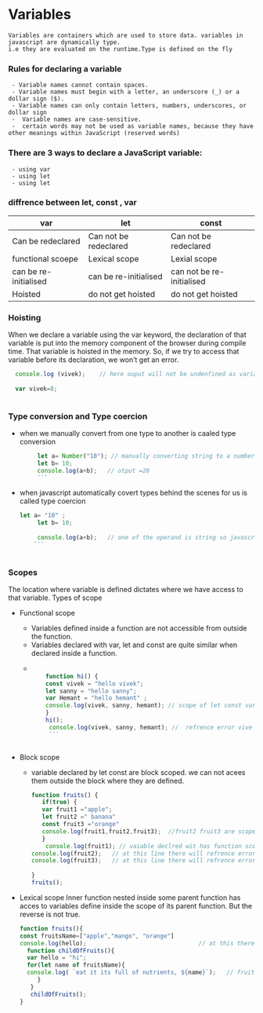 
 # Variables
    Variables are containers which are used to store data. variables in javascript are dynamically type.
    i.e they are evaluated on the runtime.Type is defined on the fly
    
  ### Rules for declaring a variable
     - Variable names cannot contain spaces.
     - Variable names must begin with a letter, an underscore (_) or a dollar sign ($).
     - Variable names can only contain letters, numbers, underscores, or dollar sign
     -  Variable names are case-sensitive.
     -  certain words may not be used as variable names, because they have other meanings within JavaScript (reserved words)
         
  ### There are 3 ways to declare a JavaScript variable:
     - using var 
     - using let 
     - using let
     
     
 ### diffrence between let, const , var         
  | var   | let | const |
| ------------- | ------------- |  ------------- | 
| Can be redeclared  | Can not  be redeclared   |  Can not be redeclared             | 
| functional scoepe  | Lexical scope  |  Lexial scope            |    
| can be re-initialised | can be re-initialised   |  can not be re-initialised        |  
 | Hoisted               |   do not get hoisted    |   do not get hoisted               |   
 
 
 
 
 ### Hoisting
 When we declare a variable using the var keyword, the declaration of that variable 
 is put into the memory component of the browser during compile time. 
 That variable is hoisted in the memory. So, if we try to access that variable before its declaration, we won’t get an error.
 
 ```javascript
   console.log (vivek);    // here ouput will not be undenfined as variable vivek gets hoisted
  
   var vivek=8;
   
   ```
   
   
   
 ### Type conversion and Type coercion
  - when we manually convert from one type to another is caaled type conversion
      ```javascript
           let a= Number("10"); // manually converting string to a number
           let b= 10;
           console.log(a+b);   // otput =20
           ```
      
  - when javascript automatically covert types behind the scenes for us is  called type coercion
      ```javascript
      let a= "10" ;    
           let b= 10;
   
           console.log(a+b);   // one of the operand is string so javascript automatically converts other operands to string   // output 1010
          ```
          
    
    
### Scopes  
The location where variable is defined dictates where we have access to that variable.
 Types of scope
- Functional scope
    - Variables defined inside a function are not accessible from outside the function.
    - Variables declared with var, let and const are quite similar when declared inside a function.
    -  ```javascript
           
           function hi() {
           const vivek = "hello vivek";
           let sanny = "hello sanny";
           var Hemant = "hello hemant" ;
           console.log(vivek, sanny, hemant); // scope of let const var is limited to function only, we can not call them outside function
           }
           hi();
            console.log(vivek, sanny, hemant); //  refrence error vive sanny  hemant are not defined 
            ```
   
- Block scope 
   - variable declared by let const are block scoped. we can not acees them outside the block where they are defined.
      ```javascript
      function fruits() {
         if(true) {
         var fruit1 ="apple";
         let fruit2 =" banana"
         const fruit3 ="orange"
         console.log(fruit1,fruit2,fruit3);  //fruit2 fruit3 are scoped to this block only we cannot call outside this if {} block.
         }
          console.log(fruit1); // vaiable declred wit has function scope so we can call it inside function
      console.log(fruit2);   // at this line there will refrence error as fruit2 varible is block scoped
      console.log(fruit3);   // at this line there will refrence error as fruit3 varible is block scoped
        
      }
      fruits();
     ```
     
     
- Lexical scope
   Inner function nested inside some parent function has acces to variables define inside the scope of its parent function.
   But the reverse is not true.
    ```javascript
   function fruits(){
   const fruitsName=["apple","mango", "orange"]
   console.log(hello);                                // at this there will be an reference eerror as parent can not acess varible declared in its child
      function childOfFruits(){
      var hello = "hi";
      for(let name of fruitsName){
      console.log( `eat it its full of nutrients, ${name}`);   // fruits name is defined in scope or fruits function. so it child can acees it 
         }
       }
       childOfFruits();
    }  
      
   ```
   
     
   
   
